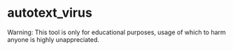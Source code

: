 # autotext_virus
Warning: This tool is only for educational purposes, usage of which to harm anyone is highly unappreciated.
